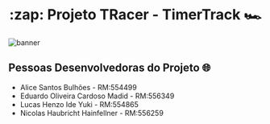 <h1 align="center">:zap: Projeto TRacer - TimerTrack 🏎</h1> 

![banner](https://github.com/L-A-N-E/CP2_Edge_1SEM/assets/153787379/132308ff-27a0-45e7-8323-80d9103f2390)

## Pessoas Desenvolvedoras do Projeto :globe_with_meridians:

* Alice Santos Bulhões - RM:554499
* Eduardo Oliveira Cardoso Madid - RM:556349
* Lucas Henzo Ide Yuki - RM:554865
* Nicolas Haubricht Hainfellner - RM:556259

